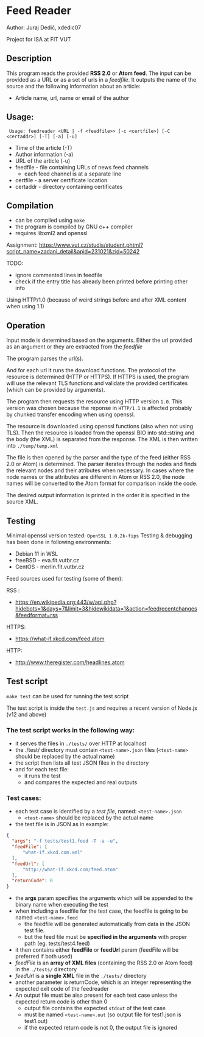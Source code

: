 # Feed Reader
Author: Juraj Dedič, xdedic07

Project for ISA at FIT VUT

## Description

This program reads the provided **RSS 2.0** or **Atom feed**. The input can be provided as a URL or as a set of urls in a _feedfile_. It outputs the name of the source and the following information about an article: 
- Article name, url, name or email of the author


## Usage:
```
 Usage: feedreader <URL | -f <feedfile>> [-c <certfile>] [-C <certaddr>] [-T] [-a] [-u]
```
 - Time of the article (-T)
 - Author information (-a)
 - URL of the article (-u)
 - feedfile - file containing URLs of news feed channels
   - each feed channel is at a separate line
 - certfile - a server certificate location
 - certaddr - directory containing certificates

## Compilation
- can be compiled using `make`
- the program is compiled by GNU c++ compiler
- requires libxml2 and openssl


Assignment:
    https://www.vut.cz/studis/student.phtml?script_name=zadani_detail&apid=231021&zid=50242

TODO:
  - ignore commented lines in feedfile
  - check if the entry title has already been printed before printing other info

Using HTTP/1.0 (because of weird strings before and after XML content when using 1.1)

## Operation

Input mode is determined based on the arguments.
Either the url provided as an argument or they are extracted from the *feedfile* 

The program parses the url(s). 

And for each url it runs the download functions. 
The protocol of the resource is determined (HTTP or HTTPS).
If HTTPS is used, the program will use the relevant TLS functions and validate the provided certificates (which can be provided by arguments). 

The program then requests the resource using HTTP version `1.0`. This version was chosen because the reponse in `HTTP/1.1` is affected probably by chunked transfer encoding when using openssl.

The resource is downloaded using openssl functions (also when not using TLS).
Then the resource is loaded from the openssl BIO into std::string and the body (the XML) is separated from the response. The XML is then written into `./temp/temp.xml`

The file is then opened by the parser and the type of the feed (either RSS 2.0 or Atom) is determined. 
The parser iterates through the nodes and finds the relevant nodes and their atributes when necessary.
In cases where the node names or the attributes are different in Atom or RSS 2.0, the node names will be converted to the Atom format for comparison inside the code.

The desired output information is printed in the order it is specified in the source XML.

## Testing
Minimal openssl version tested: `OpenSSL 1.0.2k-fips`
Testing & debugging has been done in following environments:
- Debian 11 in WSL
- freeBSD - eva.fit.vutbr.cz
- CentOS - merlin.fit.vutbr.cz

Feed sources used for testing (some of them): 

RSS :
- https://en.wikipedia.org:443/w/api.php?hidebots=1&days=7&limit=3&hidewikidata=1&action=feedrecentchanges&feedformat=rss

HTTPS:
- https://what-if.xkcd.com/feed.atom
  
HTTP: 
- http://www.theregister.com/headlines.atom

## Test script
`make test` can be used for running the test script

The test script is inside the `test.js` and requires a recent version of Node.js (v12 and above)

### The test script works in the following way:
  - it serves the files in `./tests/` over HTTP at localhost
  - the ./test/ directory must contain `<test-name>.json` files (`<test-name>` should be replaced by the actual name)
  - the script then lists all test JSON files in the directory
  - and for each test file:
    - it runs the test
    - and compares the expected and real outputs 

### Test cases:
  - each test case is identified by a _test file_, named: `<test-name>.json` 
    - `<test-name>` should be replaced by the actual name
  - the test file is in JSON as in example:
  ```json
  {
    "args": "-f tests/test1.feed -T -a -u",
    "feedFile": [
        "what-if.xkcd.com.xml"
    ],
    "feedUrl": [
        "http://what-if.xkcd.com/feed.atom"
    ],
    "returnCode": 0
  }
  ```
  - the **args** param specifies the arguments which will be appended to the binary name when executing the test
  - when including a feedfile for the test case, the feedfile is going to be named `<test-name>.feed`
    - the feedfile will be generated automatically from data in the JSON test file.
    - but the feed file must be **specified in the arguments** with proper path (eg. tests/test4.feed)
  - it then contains either **feedFile** or **feedUrl** param (feedFile will be preferred if both used)
  - *feedFile* is an **array of XML files** (containing the RSS 2.0 or Atom feed) in the `./tests/` directory
  - *feedUrl* is a **single XML** file in the `./tests/` directory  
  - another parameter is returnCode, which is an integer representing the expected exit code of the feedreader
  - An output file must be also present for each test case unless the expected return code is other than 0
    - output file contains the expected `stdout` of the test case
    - must be named `<test-name>.out` (so output file for test1.json is test1.out)
    - if the expected return code is not 0, the output file is ignored